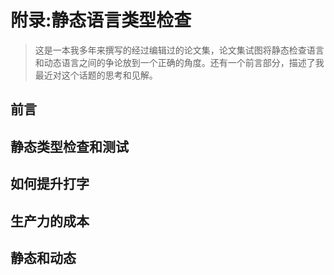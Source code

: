 <!-- Appendix: Benefits and Costs of Static Type Checking -->

# 附录:静态语言类型检查

> 这是一本我多年来撰写的经过编辑过的论文集，论文集试图将静态检查语言和动态语言之间的争论放到一个正确的角度。还有一个前言部分，描述了我最近对这个话题的思考和见解。

## 前言

<!-- Static Type Checking vs. Testing -->

## 静态类型检查和测试

## 如何提升打字

## 生产力的成本

<!-- Static vs. Dynamic -->

## 静态和动态
